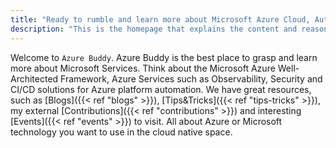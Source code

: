 ```yaml
---
title: "Ready to rumble and learn more about Microsoft Azure Cloud, Automation, Containers, Observability and Security in a Cloud Native Computing space"
description: "This is the homepage that explains the content and reason why this personal blog exists"
---
```


Welcome to `Azure Buddy`. Azure Buddy is the best place to grasp and learn more about Microsoft Services. Think about the Microsoft Azure Well-Architected Framework, Azure Services such as Observability, Security and CI/CD solutions for Azure platform automation. We have great resources, such as [Blogs]({{< ref "blogs" >}}), [Tips&Tricks]({{< ref "tips-tricks" >}}), my external [Contributions]({{< ref "contributions" >}}) and interesting [Events]({{< ref "events" >}}) to visit. All about Azure or Microsoft technology you want to use in the cloud native space.